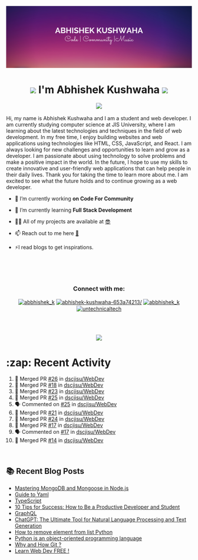 <img src="./profileheader.png">

<h1 align="center"> <img src="https://c.tenor.com/HO7EBVsu04oAAAAi/pikachu-pokemon.gif" width="50"> I'm Abhishek Kushwaha <img src="https://cdn.discordapp.com/emojis/852778687958482944.gif?v=1" width="50"></h1>
<p align="center">
  <img src="https://readme-typing-svg.herokuapp.com?color=00FFFF&width=380&height=45&lines=UG+at+JIS+UNIVERSITY;GDSC+Lead+22;Discord+Bot+Developer;Full+Stack+Developer;Open-Source+Enthusiast;Nice+To+Meet+You+...;&center=true">
  </p>





Hi, my name is Abhishek Kushwaha and I am a student and web developer.
I am currently studying computer science at JIS University, where I am learning about the latest technologies and techniques in the field of web development.
In my free time, I enjoy building websites and web applications using technologies like HTML, CSS, JavaScript, and React. I am always looking for new challenges and opportunities to learn and grow as a developer.
I am passionate about using technology to solve problems and make a positive impact in the world. In the future, I hope to use my skills to create innovative and user-friendly web applications that can help people in their daily lives.
Thank you for taking the time to learn more about me. I am excited to see what the future holds and to continue growing as a web developer.



- 🔭 I’m currently working **on Code For Community**

- 🌱 I’m currently learning **Full Stack Development**

- 👨‍💻 All of my projects are available at [😎](https://github.com/Abbhiishek)

- 📫 Reach out to me here **[📧](abhishekkushwaha1479@gmail.com)**

- ⚡I read blogs to get inspirations.

<br>
<br>
<br>

<h3  align="center">Connect with me:</h3>
<p  align="center">
<a href="https://twitter.com/abbhishek_k" target="blank"><img align="center" src="https://raw.githubusercontent.com/rahuldkjain/github-profile-readme-generator/master/src/images/icons/Social/twitter.svg" alt="abbhishek_k" height="30" width="40" /></a>
<a href="https://linkedin.com/in/abhishek-kushwaha-653a74213/" target="blank"><img align="center" src="https://raw.githubusercontent.com/rahuldkjain/github-profile-readme-generator/master/src/images/icons/Social/linked-in-alt.svg" alt="abhishek-kushwaha-653a74213/" height="30" width="40" /></a>
<a href="https://instagram.com/abbhishek_k" target="blank"><img align="center" src="https://raw.githubusercontent.com/rahuldkjain/github-profile-readme-generator/master/src/images/icons/Social/instagram.svg" alt="abbhishek_k" height="30" width="40" /></a>
<a href="https://www.youtube.com/c/UCDV_cwac9byivL5hvpU9mHQ" target="blank"><img align="center" src="https://raw.githubusercontent.com/rahuldkjain/github-profile-readme-generator/master/src/images/icons/Social/youtube.svg" alt="untechnicaltech" height="30" width="40" /></a>

</p>
<br>
<br>
<p align="center">

<img src="https://www.holopin.io/api/user/board?user=abbhiishek" >
<h1>:zap: Recent Activity</h1>

<!--START_SECTION:activity-->
1. 🎉 Merged PR [#26](https://github.com/dscjisu/WebDev/pull/26) in [dscjisu/WebDev](https://github.com/dscjisu/WebDev)
2. 🎉 Merged PR [#18](https://github.com/dscjisu/WebDev/pull/18) in [dscjisu/WebDev](https://github.com/dscjisu/WebDev)
3. 🎉 Merged PR [#23](https://github.com/dscjisu/WebDev/pull/23) in [dscjisu/WebDev](https://github.com/dscjisu/WebDev)
4. 🎉 Merged PR [#25](https://github.com/dscjisu/WebDev/pull/25) in [dscjisu/WebDev](https://github.com/dscjisu/WebDev)
5. 🗣 Commented on [#25](https://github.com/dscjisu/WebDev/issues/25) in [dscjisu/WebDev](https://github.com/dscjisu/WebDev)
6. 🎉 Merged PR [#21](https://github.com/dscjisu/WebDev/pull/21) in [dscjisu/WebDev](https://github.com/dscjisu/WebDev)
7. 🎉 Merged PR [#24](https://github.com/dscjisu/WebDev/pull/24) in [dscjisu/WebDev](https://github.com/dscjisu/WebDev)
8. 🎉 Merged PR [#17](https://github.com/dscjisu/WebDev/pull/17) in [dscjisu/WebDev](https://github.com/dscjisu/WebDev)
9. 🗣 Commented on [#17](https://github.com/dscjisu/WebDev/issues/17) in [dscjisu/WebDev](https://github.com/dscjisu/WebDev)
10. 🎉 Merged PR [#14](https://github.com/dscjisu/WebDev/pull/14) in [dscjisu/WebDev](https://github.com/dscjisu/WebDev)
<!--END_SECTION:activity-->
</p>
<br>

  
## :books: Recent Blog Posts

<!-- BLOG-POST-LIST:START -->
- [Mastering MongoDB and Mongoose in Node.js](https://dev.to/abbhiishek/mastering-mongodb-and-mongoose-in-nodejs-1be5)
- [Guide to Yaml](https://dev.to/abbhiishek/guide-to-yaml-339b)
- [TypeScript](https://dev.to/abbhiishek/typescript-3abm)
- [10 Tips for Success: How to Be a Productive Developer and Student](https://dev.to/abbhiishek/10-tips-for-success-how-to-be-a-productive-developer-and-student-440f)
- [GraphQL](https://dev.to/abbhiishek/graphql-2hc2)
- [ChatGPT: The Ultimate Tool for Natural Language Processing and Text Generation](https://dev.to/abbhiishek/chatgpt-the-ultimate-tool-for-natural-language-processing-and-text-generation-40ag)
- [How to remove element from list Python](https://dev.to/abbhiishek/how-to-remove-element-from-list-python-22d6)
- [Python is an object-oriented programming language](https://dev.to/abbhiishek/python-an-object-oriented-programming-language-2ob8)
- [Why and How Git ?](https://dev.to/abbhiishek/why-and-how-git--25cl)
- [Learn Web Dev FREE !](https://dev.to/abbhiishek/learn-web-dev-free--2pl9)
<!-- BLOG-POST-LIST:END -->
